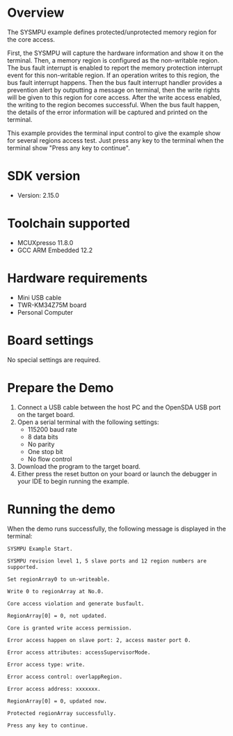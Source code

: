 Overview
========

The SYSMPU example defines protected/unprotected memory region for the core access.

First, the SYSMPU will capture the hardware information and show it on the
terminal. Then, a memory region is configured as the non-writable region. The
bus fault interrupt is enabled to report the memory protection interrupt event
for this non-writable region. If an operation writes to this region, the bus
fault interrupt happens. Then the bus fault interrupt handler provides a
prevention alert by outputting a message on terminal, then the write rights
will be given to this region for core access. After the write access enabled,
the writing to the region becomes successful. When the bus fault happen, the
details of the error information will be captured and printed on the terminal.

This example provides the terminal input control to give the example show for 
several regions access test. Just press any key to the terminal when the
terminal show "Press any key to continue".

SDK version
===========
- Version: 2.15.0

Toolchain supported
===================
- MCUXpresso  11.8.0
- GCC ARM Embedded  12.2

Hardware requirements
=====================
- Mini USB cable
- TWR-KM34Z75M board
- Personal Computer

Board settings
==============
No special settings are required.

Prepare the Demo
================
1.  Connect a USB cable between the host PC and the OpenSDA USB port on the target board.
2.  Open a serial terminal with the following settings:
    - 115200 baud rate
    - 8 data bits
    - No parity
    - One stop bit
    - No flow control
3. Download the program to the target board.
4. Either press the reset button on your board or launch the debugger in your IDE to begin running the example.

Running the demo
================
When the demo runs successfully, the following message is displayed in the terminal:
~~~~~~~~~~~~~~~~~~~~~~~~~~~~~~~~~~~~~~~~~~~~~~~~~~~~~~~~~~~~~~~~~~~~~~~~~~~~~~~
SYSMPU Example Start.

SYSMPU revision level 1, 5 slave ports and 12 region numbers are supported.

Set regionArray0 to un-writeable.

Write 0 to regionArray at No.0.

Core access violation and generate busfault.

RegionArray[0] = 0, not updated.

Core is granted write access permission.

Error access happen on slave port: 2, access master port 0.

Error access attributes: accessSupervisorMode.

Error access type: write.

Error access control: overlappRegion.

Error access address: xxxxxxx.

RegionArray[0] = 0, updated now.

Protected regionArray successfully.

Press any key to continue.
~~~~~~~~~~~~~~~~~~~~~~~~~~~~~~~~~~~~~~~~~~~~~~~~~~~~~~~~~~~~~~~~~~~~~~~~~~~~~~~~~
